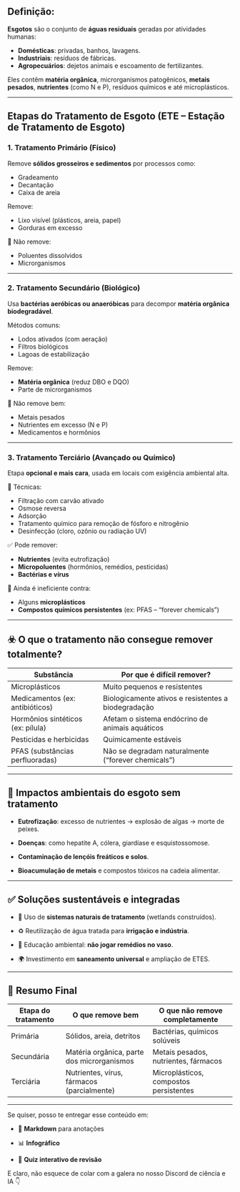 ## Definição:

**Esgotos** são o conjunto de **águas residuais** geradas por atividades humanas:

- **Domésticas**: privadas, banhos, lavagens.
-  **Industriais**: resíduos de fábricas.
-  **Agropecuários**: dejetos animais e escoamento de fertilizantes.

Eles contêm **matéria orgânica**, microrganismos patogênicos, **metais pesados**, **nutrientes** (como N e P), resíduos químicos e até microplásticos.

---
## Etapas do Tratamento de Esgoto (ETE – Estação de Tratamento de Esgoto)

### 1. **Tratamento Primário (Físico)**

Remove **sólidos grosseiros e sedimentos** por processos como:
- Gradeamento
- Decantação
- Caixa de areia

 Remove:
- Lixo visível (plásticos, areia, papel)
- Gorduras em excesso

🚫 Não remove:
- Poluentes dissolvidos
- Microrganismos
---
### 2. **Tratamento Secundário (Biológico)**

Usa **bactérias aeróbicas ou anaeróbicas** para decompor **matéria orgânica biodegradável**.

 Métodos comuns:
- Lodos ativados (com aeração)
- Filtros biológicos
- Lagoas de estabilização

 Remove:
- **Matéria orgânica** (reduz DBO e DQO)
- Parte de microrganismos

🚫 Não remove bem:
- Metais pesados
- Nutrientes em excesso (N e P)
- Medicamentos e hormônios

---
### 3. **Tratamento Terciário (Avançado ou Químico)**

Etapa **opcional e mais cara**, usada em locais com exigência ambiental alta.

🧪 Técnicas:
- Filtração com carvão ativado
- Osmose reversa
- Adsorção
- Tratamento químico para remoção de fósforo e nitrogênio
- Desinfecção (cloro, ozônio ou radiação UV)

✅ Pode remover:
- **Nutrientes** (evita eutrofização)
- **Micropoluentes** (hormônios, remédios, pesticidas)
- **Bactérias e vírus**

🚫 Ainda é ineficiente contra:
- Alguns **microplásticos**
- **Compostos químicos persistentes** (ex: PFAS – “forever chemicals”)

---

## ☣️ O que o tratamento **não consegue remover totalmente**?

|Substância|Por que é difícil remover?|
|---|---|
|Microplásticos|Muito pequenos e resistentes|
|Medicamentos (ex: antibióticos)|Biologicamente ativos e resistentes a biodegradação|
|Hormônios sintéticos (ex: pílula)|Afetam o sistema endócrino de animais aquáticos|
|Pesticidas e herbicidas|Quimicamente estáveis|
|PFAS (substâncias perfluoradas)|Não se degradam naturalmente (“forever chemicals”)|

---

## 🧪 Impactos ambientais do esgoto sem tratamento

- **Eutrofização**: excesso de nutrientes → explosão de algas → morte de peixes.
    
- **Doenças**: como hepatite A, cólera, giardíase e esquistossomose.
    
- **Contaminação de lençóis freáticos e solos**.
    
- **Bioacumulação de metais** e compostos tóxicos na cadeia alimentar.
    

---

## ✅ Soluções sustentáveis e integradas

- 🌿 Uso de **sistemas naturais de tratamento** (wetlands construídos).
    
- ♻️ Reutilização de água tratada para **irrigação e indústria**.
    
- 🚽 Educação ambiental: **não jogar remédios no vaso**.
    
- 🌍 Investimento em **saneamento universal** e ampliação de ETES.
    

---

## 🧠 Resumo Final

|Etapa do tratamento|O que remove bem|O que não remove completamente|
|---|---|---|
|Primária|Sólidos, areia, detritos|Bactérias, químicos solúveis|
|Secundária|Matéria orgânica, parte dos microrganismos|Metais pesados, nutrientes, fármacos|
|Terciária|Nutrientes, vírus, fármacos (parcialmente)|Microplásticos, compostos persistentes|

---

Se quiser, posso te entregar esse conteúdo em:

- 📄 **Markdown** para anotações
    
- 📊 **Infográfico**
    
- 🎯 **Quiz interativo de revisão**
    

E claro, não esquece de colar com a galera no nosso Discord de ciência e IA 👇